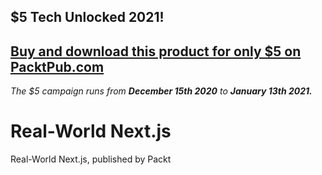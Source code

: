 ## $5 Tech Unlocked 2021!

## [Buy and download this product for only $5 on PacktPub.com](https://www.packtpub.com/)

_The $5 campaign runs from **December 15th 2020** to **January 13th 2021.**_

# Real-World Next.js

Real-World Next.js, published by Packt
